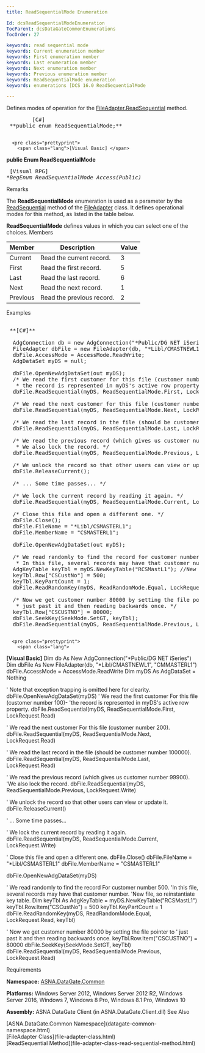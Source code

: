 ```yaml
---
title: ReadSequentialMode Enumeration

Id: dcsReadSequentialModeEnumeration
TocParent: dcsDataGateCommonEnumerations
TocOrder: 27

keywords: read sequential mode
keywords: Current enumeration member
keywords: First enumeration member
keywords: Last enumeration member
keywords: Next enumeration member
keywords: Previous enumeration member
keywords: ReadSequentialMode enumeration
keywords: enumerations [DCS 16.0 ReadSequentialMode

---
```


Defines modes of operation for the [ FileAdapter.ReadSequential](file-adapter-class-read-sequential-method.html) method.
<pre class="prettyprint">
        <span class="lang">[C#]</span>
 **public enum ReadSequentialMode;** 
      </pre>
      <pre class="prettyprint">
        <span class="lang">[Visual Basic] </span>
 **public Enum ReadSequentialMode** 
      </pre>
      <pre class="prettyprint">
        <span class="lang">[Visual RPG]</span>
 **BegEnum ReadSequentialMode Access(*Public)** 
      </pre>

Remarks

The **ReadSequentialMode** enumeration is used as a parameter by the [ReadSequential](file-adapter-class-read-sequential-method.html) method of the [FileAdapter](file-adapter-class.html) class. It defines operational modes for this method, as listed in the table below.

**ReadSequentialMode** defines values in which you can select one of the choices.
Members



| Member | Description | Value |
| ---- | ---- | ---- |
| Current | Read the current record. | 3 |
| First | Read the first record. | 5 |
| Last | Read the last record. | 6 |
| Next | Read the next record. | 1 |
| Previous | Read the previous record. | 2 |



Examples

<pre class="prettyprint">
        <span class="lang">
 **[C#]** 
        </span>
  AdgConnection db = new AdgConnection("*Public/DG NET iSeries");
  FileAdapter dbFile = new FileAdapter(db, "*Libl/CMASTNEWL1", "CMMASTERL1");
  dbFile.AccessMode = AccessMode.ReadWrite; 
  AdgDataSet myDS = null;

  dbFile.OpenNewAdgDataSet(out myDS);
  /* We read the first customer for this file (customer number 100)-
   * the record is represented in myDS's active row property. */
  dbFile.ReadSequential(myDS, ReadSequentialMode.First, LockRequest.Read);

  /* We read the next customer for this file (customer number 200). */
  dbFile.ReadSequential(myDS, ReadSequentialMode.Next, LockRequest.Read);

  /* We read the last record in the file (should be customer number 100000). */
  dbFile.ReadSequential(myDS, ReadSequentialMode.Last, LockRequest.Read);

  /* We read the previous record (which gives us customer number 99900).
   * We also lock the record. */
  dbFile.ReadSequential(myDS, ReadSequentialMode.Previous, LockRequest.Write);

  /* We unlock the record so that other users can view or update it. */
  dbFile.ReleaseCurrent();

  /* ... Some time passes... */

  /* We lock the current record by reading it again. */
  dbFile.ReadSequential(myDS, ReadSequentialMode.Current, LockRequest.Write);

  /* Close this file and open a different one. */
  dbFile.Close();
  dbFile.FileName = "*Libl/CSMASTERL1";
  dbFile.MemberName = "CSMASTERL1";

  dbFile.OpenNewAdgDataSet(out myDS);

  /* We read randomly to find the record for customer number 500.
   * In this file, several records may have that customer number. */
  AdgKeyTable keyTbl = myDS.NewKeyTable("RCSMastL1"); //New file, so reinstantiate key table.
  keyTbl.Row["CSCustNo"] = 500;
  keyTbl.KeyPartCount = 1;
  dbFile.ReadRandomKey(myDS, ReadRandomMode.Equal, LockRequest.Read, keyTbl);

  /* Now we get customer number 80000 by setting the file pointer to
   * just past it and then reading backwards once. */
  keyTbl.Row["CSCUSTNO"] = 80000;
  dbFile.SeekKey(SeekMode.SetGT, keyTbl);
  dbFile.ReadSequential(myDS, ReadSequentialMode.Previous, LockRequest.Read);
  </pre>
      <pre class="prettyprint">
        <span class="lang">
 **[Visual Basic]** 
        </span>
  Dim db As New AdgConnection("*Public/DG NET iSeries")
  Dim dbFile As New FileAdapter(db, "*Libl/CMASTNEWL1", "CMMASTERL1")
  dbFile.AccessMode = AccessMode.ReadWrite
  Dim myDS As AdgDataSet = Nothing

  ' Note that exception trapping is omitted here for clearity.
  dbFile.OpenNewAdgDataSet(myDS)
  ' We read the first customer For this file (customer number 100)-
  'the record is represented in myDS's active row property. 
  dbFile.ReadSequential(myDS, ReadSequentialMode.First, LockRequest.Read)

  ' We read the next customer For this file (customer number 200). 
  dbFile.ReadSequential(myDS, ReadSequentialMode.Next, LockRequest.Read)

  ' We read the last record in the file (should be customer number 100000). 
  dbFile.ReadSequential(myDS, ReadSequentialMode.Last, LockRequest.Read)

  ' We read the previous record (which gives us customer number 99900).
  'We also lock the record. 
  dbFile.ReadSequential(myDS, ReadSequentialMode.Previous, LockRequest.Write)

  ' We unlock the record so that other users can view or update it. 
  dbFile.ReleaseCurrent()

  ' ... Some time passes... 

  ' We lock the current record by reading it again. 
  dbFile.ReadSequential(myDS, ReadSequentialMode.Current, LockRequest.Write)

  ' Close this file and open a dIfferent one. 
  dbFile.Close()
  dbFile.FileName = "*Libl/CSMASTERL1"
  dbFile.MemberName = "CSMASTERL1"

  dbFile.OpenNewAdgDataSet(myDS)

  ' We read randomly to find the record For customer number 500.
  'In this file, several records may have that customer number. 
  'New file, so reinstantiate key table.
  Dim keyTbl As AdgKeyTable = myDS.NewKeyTable("RCSMastL1")
  keyTbl.Row.Item("CSCustNo") = 500
  keyTbl.KeyPartCount = 1
  dbFile.ReadRandomKey(myDS, ReadRandomMode.Equal, LockRequest.Read, keyTbl)

  ' Now we get customer number 80000 by setting the file pointer to
  ' just past it and then reading backwards once.
  keyTbl.Row.Item("CSCUSTNO") = 80000
  dbFile.SeekKey(SeekMode.SetGT, keyTbl)
  dbFile.ReadSequential(myDS, ReadSequentialMode.Previous, LockRequest.Read)
 </pre>

Requirements

**Namespace:** [ASNA.DataGate.Common](datagate-common-namespace.html) 

**Platforms:** Windows Server 2012, Windows Server 2012 R2, Windows Server 2016, Windows 7, Windows 8 Pro, Windows 8.1 Pro, Windows 10

**Assembly:** ASNA DataGate Client (in ASNA.DataGate.Client.dll)
See Also

<dl />
      [ASNA.DataGate.Common Namespace](datagate-common-namespace.html)
      <br />
      <span>
        [FileAdapter Class](file-adapter-class.html)
        <br />
      </span>
      <span>
        [ReadSequential Method](file-adapter-class-read-sequential-method.html)
      </span>

